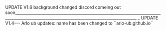 UPDATE V1.6
background changed discord comeing out soon___________________________________________________________________________________________________________________________________________
_
UPDATE V1.4---
Arlo ub updates: name has been changed to ¨arlo-ub.github.io¨
